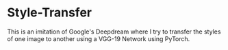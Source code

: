 # Style-Transfer
This is an imitation of Google's Deepdream where I try to transfer the styles of one image to another using a VGG-19 Network using PyTorch.
